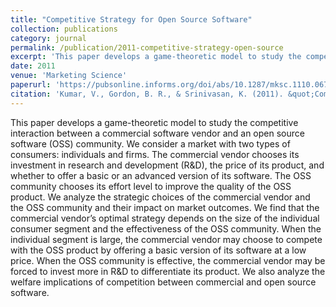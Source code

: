 ```yaml
---
title: "Competitive Strategy for Open Source Software"
collection: publications
category: journal
permalink: /publication/2011-competitive-strategy-open-source
excerpt: 'This paper develops a game-theoretic model to study the competitive interaction between a commercial software vendor and an open source software (OSS) community.'
date: 2011
venue: 'Marketing Science'
paperurl: 'https://pubsonline.informs.org/doi/abs/10.1287/mksc.1110.0673'
citation: 'Kumar, V., Gordon, B. R., & Srinivasan, K. (2011). &quot;Competitive Strategy for Open Source Software.&quot; <i>Marketing Science</i>. 30(6), 1066-1078.'
---
```


This paper develops a game-theoretic model to study the competitive interaction between a commercial software vendor and an open source software (OSS) community. We consider a market with two types of consumers: individuals and firms. The commercial vendor chooses its investment in research and development (R&D), the price of its product, and whether to offer a basic or an advanced version of its software. The OSS community chooses its effort level to improve the quality of the OSS product. We analyze the strategic choices of the commercial vendor and the OSS community and their impact on market outcomes. We find that the commercial vendor’s optimal strategy depends on the size of the individual consumer segment and the effectiveness of the OSS community. When the individual segment is large, the commercial vendor may choose to compete with the OSS product by offering a basic version of its software at a low price. When the OSS community is effective, the commercial vendor may be forced to invest more in R&D to differentiate its product. We also analyze the welfare implications of competition between commercial and open source software.